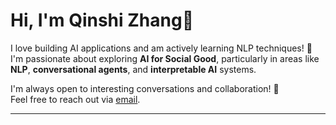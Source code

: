 # Hi, I'm Qinshi Zhang👋  

I love building AI applications and am actively learning NLP techniques! 🚀  
I'm passionate about exploring **AI for Social Good**, particularly in areas like **NLP**, **conversational agents**, and **interpretable AI** systems.  

I'm always open to interesting conversations and collaboration! 🤝  
Feel free to reach out via [email](mailto:youremail@example.com).  

---
